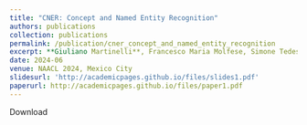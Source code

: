 ```yaml
---
title: "CNER: Concept and Named Entity Recognition"
authors: publications
collection: publications
permalink: /publication/cner_concept_and_named_entity_recognition
excerpt: **Giuliano Martinelli**, Francesco Maria Molfese, Simone Tedeschi, Alberte Fernàndez-Castro, Roberto Navigli.
date: 2024-06
venue: NAACL 2024, Mexico City
slidesurl: 'http://academicpages.github.io/files/slides1.pdf'
paperurl: http://academicpages.github.io/files/paper1.pdf
---
```


Download
